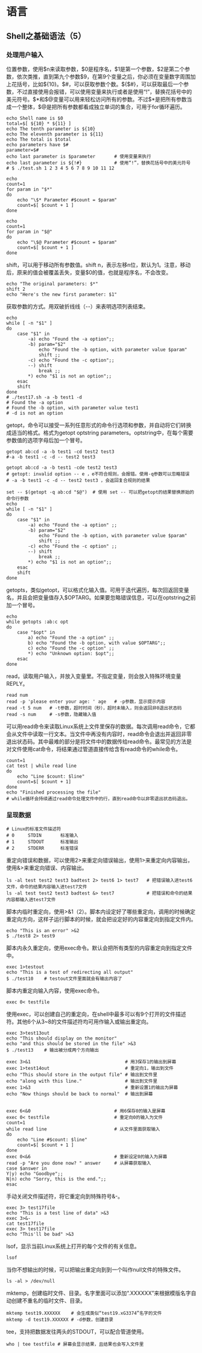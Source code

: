 # 语言
## Shell之基础语法（5）

### 处理用户输入

位置参数，使用\$n来读取参数，\$0是程序名，\$1是第一个参数，\$2是第二个参数，依次类推，直到第九个参数\$9，在第9个变量之后，你必须在变量数字周围加上花括号，比如\${10}。\$#，可以获取参数个数。\${\$#}，可以获取最后一个参数，不过直接使用会报错，可以使用变量来执行或者是使用“!”，替换花括号中的美元符号。\$*和\$@变量可以用来轻松访问所有的参数。不过\$*是把所有参数当成一个整体，\$@是把所有参数都看成独立单词的集合，可用于for循环遍历。
```
echo Shell name is $0 
total=$[ ${10} * ${11} ] 
echo The tenth parameter is ${10} 
echo The eleventh parameter is ${11} 
echo The total is $total 
echo parameters have $#
parameter=$#
echo last parameter is $parameter       # 使用变量来执行
echo last parameter is ${!#}            # 使用“!”，替换花括号中的美元符号
# $ ./test.sh 1 2 3 4 5 6 7 8 9 10 11 12

echo 
count=1 
for param in "$*" 
do 
    echo "\$* Parameter #$count = $param" 
    count=$[ $count + 1 ] 
done 

echo 
count=1 
for param in "$@" 
do 
    echo "\$@ Parameter #$count = $param" 
    count=$[ $count + 1 ] 
done
```

shift，可以用于移动所有参数值。shift n，表示左移n位，默认为1。注意，移动后，原来的值会被覆盖丢失，变量$0的值，也就是程序名，不会改变。
```
echo "The original parameters: $*" 
shift 2 
echo "Here's the new first parameter: $1"
```

获取参数的方式。用双破折线线（--）来表明选项列表结束。
```
echo 
while [ -n "$1" ] 
do 
    case "$1" in 
        -a) echo "Found the -a option";; 
        -b) param="$2" 
            echo "Found the -b option, with parameter value $param" 
            shift ;; 
        -c) echo "Found the -c option";; 
        --) shift 
            break ;; 
        *) echo "$1 is not an option";; 
    esac 
    shift 
done
# ./test17.sh -a -b test1 -d
# Found the -a option 
# Found the -b option, with parameter value test1 
# -d is not an option
```

getopt，命令可以接受一系列任意形式的命令行选项和参数，并自动将它们转换成适当的格式。格式为getopt optstring parameters。optstring中，在每个需要参数值的选项字母后加一个冒号。
```
getopt ab:cd -a -b test1 -cd test2 test3
#-a -b test1 -c -d -- test2 test3

getopt ab:cd -a -b test1 -cde test2 test3
# getopt: invalid option -- e ，e不符合规则，会报错。使用-q参数可以忽略错误
# -a -b test1 -c -d -- test2 test3 ，会返回复合规则的结果

set -- $(getopt -q ab:cd "$@")  # 使用 set -- 可以把getopt的结果替换原始的命令行参数
echo
while [ -n "$1" ] 
do 
    case "$1" in 
        -a) echo "Found the -a option" ;; 
        -b) param="$2" 
            echo "Found the -b option, with parameter value $param" 
            shift ;; 
        -c) echo "Found the -c option" ;; 
        --) shift 
            break ;; 
        *) echo "$1 is not an option";; 
    esac
    shift 
done
```

getopts，类似getopt，可以格式化输入值。可用于迭代遍历，每次回返回变量名，并且会把变量值存入$OPTARG。如果要忽略错误信息，可以在optstring之前加一个冒号。
```
echo
while getopts :ab:c opt 
do 
    case "$opt" in 
        a) echo "Found the -a option" ;; 
        b) echo "Found the -b option, with value $OPTARG";; 
        c) echo "Found the -c option" ;; 
        *) echo "Unknown option: $opt";; 
    esac 
done
```

read，读取用户输入，并放入变量里。不指定变量，则会放入特殊环境变量REPLY。
```
read num
read -p 'please enter your age: ' age   # -p参数，显示提示内容
read -t 5 num   # -t参数，超时时间（秒），超时未输入，则会返回非0退出状态码
read -s num     # -s参数，隐藏输入值
```

可以用read命令来读取Linux系统上文件里保存的数据。每次调用read命令，它都会从文件中读取一行文本。当文件中再没有内容时，read命令会退出并返回非零退出状态码。其中最难的部分是将文件中的数据传给read命令。最常见的方法是对文件使用cat命令，将结果通过管道直接传给含有read命令的while命令。
```
count=1 
cat test | while read line 
do 
    echo "Line $count: $line" 
    count=$[ $count + 1] 
done 
echo "Finished processing the file" 
# while循环会持续通过read命令处理文件中的行，直到read命令以非零退出状态码退出。
```

### 呈现数据

```
# Linux的标准文件描述符
# 0     STDIN       标准输入
# 1     STDOUT      标准输出
# 2     STDERR      标准错误
```

重定向错误和数据，可以使用2>来重定向错误输出，使用1>来重定向内容输出，使用&>来重定向错误、内容输出。
```
ls -al test test2 test3 badtest 2> test6 1> test7   # 把错误输入进test6文件，命令的结果内容输入进test7文件
ls -al test test2 test3 badtest &> test7            # 把错误和命令的结果内容都输入进test7文件
```

脚本内临时重定向，使用>&1（2）。脚本内设定好了哪些重定向，调用的时候确定重定向方向，这样子运行脚本的时候，就会把设定好的内容重定向到指定文件内。
```
echo "This is an error" >&2
$ ./test8 2> test9
```

脚本内永久重定向，使用exec命令。默认会把所有类型的内容重定向到指定文件中。
```
exec 1>testout
echo "This is a test of redirecting all output"
$ ./test10    # testout文件里面就会有输出内容了
```

脚本内重定向输入内容，使用exec命令。
```
exec 0< testfile
```

使用exec，可以创建自己的重定向，在shell中最多可以有9个打开的文件描述符。其他6个从3~8的文件描述符均可用作输入或输出重定向。
```
exec 3>test13out 
echo "This should display on the monitor" 
echo "and this should be stored in the file" >&3
$ ./test13    # 输出被分成两个方向输出

exec 3>&1                                   # 用3保存1的输出到屏幕
exec 1>test14out                            # 重定向1，输出到文件
echo "This should store in the output file" # 输出到文件里 
echo "along with this line."                # 输出到文件里
exec 1>&3                                   # 重新设置1的输出为屏幕
echo "Now things should be back to normal"  # 输出到屏幕


exec 6<&0                               # 用6保存0的输入是屏幕 
exec 0< testfile                        # 重定向0的输入为文件 
count=1 
while read line                         # 从文件里面获取输入
do 
    echo "Line #$count: $line" 
    count=$[ $count + 1 ] 
done 
exec 0<&6                               # 重新设定0的输入为屏幕 
read -p "Are you done now? " answer     # 从屏幕获取输入
case $answer in 
Y|y) echo "Goodbye";; 
N|n) echo "Sorry, this is the end.";; 
esac
```

手动关闭文件描述符，将它重定向到特殊符号&-。
```
exec 3> test17file 
echo "This is a test line of data" >&3 
exec 3>&- 
cat test17file 
exec 3> test17file 
echo "This'll be bad" >&3
```

lsof，显示当前Linux系统上打开的每个文件的有关信息。
```
lsof
```

当你不想输出的时候，可以把输出重定向到到一个叫作null文件的特殊文件。
```
ls -al > /dev/null
```

mktemp，创建临时文件、目录。名字里面可以添加“.XXXXXX”来根据模版名字自动创建不重名的临时文件、目录。
```
mktemp test19.XXXXXX    # 会生成类似“test19.xG3374”名字的文件
mktemp -d test19.XXXXXX # -d参数，创建目录
```
tee，支持把数据发往两头的STDOUT，可以配合管道使用。
```
who | tee testfile # 屏幕会显示结果，且结果也会写入文件里
```
